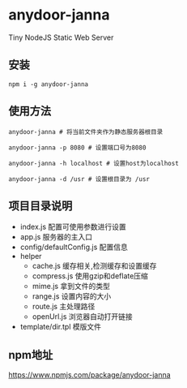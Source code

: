 # anydoor-janna

Tiny NodeJS Static Web Server

## 安装
```
npm i -g anydoor-janna
```

## 使用方法

```
anydoor-janna # 将当前文件夹作为静态服务器根目录

anydoor-janna -p 8080 # 设置端口号为8080

anydoor-janna -h localhost # 设置host为localhost

anydoor-janna -d /usr # 设置根目录为 /usr
```

## 项目目录说明
- index.js 配置可使用参数进行设置
- app.js 服务器的主入口
- config/defaultConfig.js 配置信息
- helper
  - cache.js 缓存相关,检测缓存和设置缓存
  - compress.js 使用gzip和deflate压缩
  - mime.js 拿到文件的类型
  - range.js 设置内容的大小
  - route.js 主处理路径
  - openUrl.js 浏览器自动打开链接
- template/dir.tpl 模版文件

## npm地址
https://www.npmjs.com/package/anydoor-janna